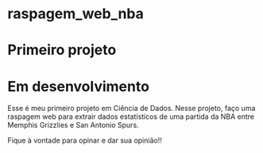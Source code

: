 # raspagem_web_nba
# Primeiro projeto
# Em desenvolvimento

Esse é meu primeiro projeto em Ciência de Dados. Nesse projeto, faço uma raspagem web para extrair dados estatísticos de uma partida da NBA entre Memphis Grizzlies e San Antonio Spurs.

Fique à vontade para opinar e dar sua opinião!!
